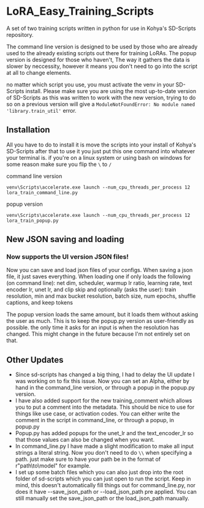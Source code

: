 # LoRA_Easy_Training_Scripts
A set of two training scripts written in python for use in Kohya's SD-Scripts repository.

The command line version is designed to be used by those who are already used to the already existing scripts out there for training LoRAs.
The popup version is designed for those who haven't, The way it gathers the data is slower by neccessity, however it means you don't need to go into the script at all to change elements.

no matter which script you use, you must activate the venv in your SD-Scripts install. Please make sure you are using the most up-to-date version of SD-Scripts as this was written to work with the new version, trying to do so on a previous version will give a `ModuleNotFoundError: No module named 'library.train_util'` error.

## Installation
All you have to do to install it is move the scripts into your install of Kohya's SD-Scripts
after that to use it you just put this one command into whatever your terminal is.
if you're on a linux system or using bash on windows for some reason make sure you flip the `\` to `/`

command line version 
```
venv\Scripts\accelerate.exe launch --num_cpu_threads_per_process 12 lora_train_command_line.py
```

popup version
```
venv\Scripts\accelerate.exe launch --num_cpu_threads_per_process 12 lora_train_popup.py
```

## New JSON saving and loading
### Now supports the UI version JSON files!
Now you can save and load json files of your configs. When saving a json file, it just saves everything. When loading one if only loads the following (on command line):
net dim, scheduler, warmup lr ratio, learning rate, text encoder lr, unet lr, and clip skip
and optionally (asks the user):
train resolution, min and max bucket resolution, batch size, num epochs, shuffle captions, and keep tokens

The popup version loads the same amount, but it loads them without asking the user as much. This is to keep the popup.py version as user-friendly as possible. the only time it asks for an input is when the resolution has changed. This might change in the future because I'm not entirely set on that.

## Other Updates
* Since sd-scripts has changed a big thing, I had to delay the UI update I was working on to fix this issue. Now you can set an Alpha, either by hand in the command_line version, or through a popup in the popup.py version.
* I have also added support for the new training_comment which allows you to put a comment into the metadata. This should be nice to use for things like use case, or activation codes. You can either write the comment in the script in command_line, or through a popup, in popup.py
* Popup.py has added popups for the unet_lr and the text_encoder_lr so that those values can also be changed when you want.
* In command_line.py I have made a slight modification to make all input strings a literal string. Now you don't need to do `\\` when specifying a path. just make sure to have your path be in the format of r"path\to\model" for example.
* I set up some batch files which you can also just drop into the root folder of sd-scripts which you can just open to run the script. Keep in mind, this doesn't automatically fill things out for command_line.py, nor does it have --save_json_path or --load_json_path pre applied. You can still manually set the save_json_path or the load_json_path manually.